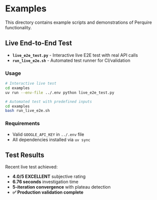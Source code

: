 # Examples

This directory contains example scripts and demonstrations of Perquire functionality.

## Live End-to-End Test

- **`live_e2e_test.py`** - Interactive live E2E test with real API calls
- **`run_live_e2e.sh`** - Automated test runner for CI/validation

### Usage

```bash
# Interactive live test
cd examples
uv run --env-file ../.env python live_e2e_test.py

# Automated test with predefined inputs
cd examples  
bash run_live_e2e.sh
```

### Requirements

- Valid `GOOGLE_API_KEY` in `../.env` file
- All dependencies installed via `uv sync`

## Test Results

Recent live test achieved:
- **4.0/5 EXCELLENT** subjective rating
- **6.76 seconds** investigation time
- **5-iteration convergence** with plateau detection
- **✅ Production validation complete**